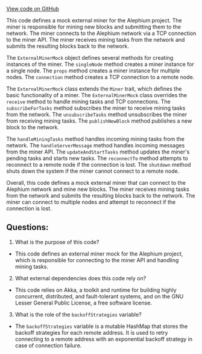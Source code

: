 [View code on GitHub](https://github.com/alephium/alephium/flow/src/main/scala/org/alephium/flow/mining/ExternalMinerMock.scala)

This code defines a mock external miner for the Alephium project. The miner is responsible for mining new blocks and submitting them to the network. The miner connects to the Alephium network via a TCP connection to the miner API. The miner receives mining tasks from the network and submits the resulting blocks back to the network.

The `ExternalMinerMock` object defines several methods for creating instances of the miner. The `singleNode` method creates a miner instance for a single node. The `props` method creates a miner instance for multiple nodes. The `connection` method creates a TCP connection to a remote node.

The `ExternalMinerMock` class extends the `Miner` trait, which defines the basic functionality of a miner. The `ExternalMinerMock` class overrides the `receive` method to handle mining tasks and TCP connections. The `subscribeForTasks` method subscribes the miner to receive mining tasks from the network. The `unsubscribeTasks` method unsubscribes the miner from receiving mining tasks. The `publishNewBlock` method publishes a new block to the network.

The `handleMiningTasks` method handles incoming mining tasks from the network. The `handleServerMessage` method handles incoming messages from the miner API. The `updateAndStartTasks` method updates the miner's pending tasks and starts new tasks. The `reconnectTo` method attempts to reconnect to a remote node if the connection is lost. The `shutdown` method shuts down the system if the miner cannot connect to a remote node.

Overall, this code defines a mock external miner that can connect to the Alephium network and mine new blocks. The miner receives mining tasks from the network and submits the resulting blocks back to the network. The miner can connect to multiple nodes and attempt to reconnect if the connection is lost.
## Questions: 
 1. What is the purpose of this code?
- This code defines an external miner mock for the Alephium project, which is responsible for connecting to the miner API and handling mining tasks.

2. What external dependencies does this code rely on?
- This code relies on Akka, a toolkit and runtime for building highly concurrent, distributed, and fault-tolerant systems, and on the GNU Lesser General Public License, a free software license.

3. What is the role of the `backoffStrategies` variable?
- The `backoffStrategies` variable is a mutable HashMap that stores the backoff strategies for each remote address. It is used to retry connecting to a remote address with an exponential backoff strategy in case of connection failure.